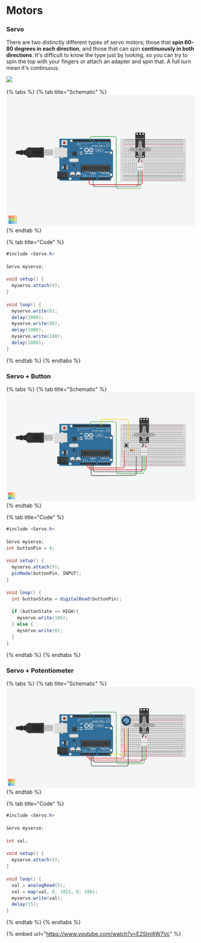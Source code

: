 # Motors

### Servo

There are two distinctly different types of servo motors; those that **spin 60-80 degrees in each direction**, and those that can spin **continuously in both directions**. It's difficult to know the type just by looking, so you can try to spin the top with your fingers or attach an adapter and spin that. A full turn mean it's continuous.

![](https://cdn-shop.adafruit.com/970x728/154-03.jpg)

{% tabs %}
{% tab title="Schematic" %}
![](../../../.gitbook/assets/servo.png)
{% endtab %}

{% tab title="Code" %}
```csharp
#include <Servo.h>

Servo myservo;

void setup() {
  myservo.attach(9);
}

void loop() {
  myservo.write(0);
  delay(1000);
  myservo.write(90);
  delay(1000);
  myservo.write(180);
  delay(1000);
}
```
{% endtab %}
{% endtabs %}

### Servo + Button

{% tabs %}
{% tab title="Schematic" %}
![](../../../.gitbook/assets/servo-button.png)
{% endtab %}

{% tab title="Code" %}
```csharp
#include <Servo.h>

Servo myservo;
int buttonPin = 4;

void setup() {
  myservo.attach(9);
  pinMode(buttonPin, INPUT);
}

void loop() {
  int buttonState = digitalRead(buttonPin);
  
  if (buttonState == HIGH){
    myservo.write(180);
  } else {
    myservo.write(0);
  }
}
```
{% endtab %}
{% endtabs %}

### Servo + Potentiometer

{% tabs %}
{% tab title="Schematic" %}
![](../../../.gitbook/assets/servo-potentiometer.png)
{% endtab %}

{% tab title="Code" %}
```csharp
#include <Servo.h>

Servo myservo;

int val;

void setup() {
  myservo.attach(9);
}

void loop() {
  val = analogRead(5);
  val = map(val, 0, 1023, 0, 180);
  myservo.write(val); 
  delay(15);
}
```
{% endtab %}
{% endtabs %}

{% embed url="https://www.youtube.com/watch?v=E2Stni6W7Vc" %}




